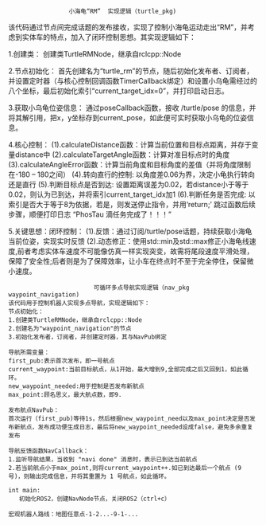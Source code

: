                      小海龟“RM”  实现逻辑（turtle_pkg)
该代码通过节点间完成话题的发布接收，实现了控制小海龟运动走出“RM”，并考虑到实体车的特点，加入了闭环控制思想。其实现逻辑如下：

1.创建类：
创建类TurtleRMNode，继承自rclcpp::Node

2.节点初始化：
首先创建名为“turtle_rm”的节点，随后初始化发布者、订阅者，并设置定时器（与核心控制回调函数TimerCallback绑定）和设置小乌龟需经过的八个坐标，最后初始化索引“current_target_idx=0”，并打印启动日志。

3.获取小乌龟位姿信息：
通过poseCallback函数，接收 /turtle/pose 的信息，并将其解引用，把x，y坐标存到current_pose，如此便可实时获取小乌龟的位姿信息。

4.核心控制：
(1).calculateDistance函数：计算当前位置和目标点距离，并存于变量distance中
(2).calculateTargetAngle函数：计算对准目标点时的角度
(3).calculateAngleError函数：计算当前角度和目标角度的差值（并将角度限制在-180 – 180之间）
(4).转向直行的控制: 以角度差0.06为界，决定小龟执行转向还是直行
(5).判断目标点是否到达: 设置距离误差为0.02，若distance小于等于0.02，则认为已到达，并将索引current_target_idx加1
(6).判断任务是否完成: 以索引是否大于等于8为依据，若是，则发送停止指令，并用‘return;’ 跳过函数后续步骤，顺便打印日志 “PhosTau 滴任务完成了！！！”

5.关键思想：闭环控制：
(1).反馈：通过订阅/turtle/pose话题，持续获取小海龟当前位姿，实现实时反馈
(2).动态修正：使用std::min及std::max修正小海龟线速度,前者考虑实体车速度不可能像仿真一样实现突变，故需将尾段速度平滑处理，保障了安全性;后者则是为了保障效率，让小车在终点时不至于完全停住，保留微小速度。


              				可循环多点导航实现逻辑（nav_pkg waypoint_navigation)
	该代码用于控制机器人实现多点导航，实现逻辑如下：
	节点初始化：
	1.创建类TurtleRMNode，继承自rclcpp::Node
	2.创建名为"waypoint_navigation"的节点
	3.初始化发布者，订阅者，并创建定时器，其与NavPub绑定

	导航所需变量：
	first_pub:表示首次发布，即一号航点
	current_waypoint:当前目标航点，从1开始，最大增到9,全部完成之后又回到1，如此循环。
	new_waypoint_needed:用于控制是否发布新航点
	max_point:顾名思义，最大航点数，即9.

	发布航点NavPub：
	首次运行（first_pub)等待1s，然后根据new_waypoint_need以及max_point决定是否发布新航点，发布成功便生成日志，最后将new_waypoint_needed设成false，避免多余重复发布

	导航反馈函数NavCallback：
	1.监听导航结果，当收到 "navi done" 消息时，表示已到达当前航点
	2.若当前航点小于max_point,则将current_waypoint++.如已到达最后一个航点 (9 号)，则输出完成信息，并将其重置为 1 号航点，如此循环。

	int main:
	   初始化ROS2，创建NavNode节点，关闭ROS2（ctrl+c）

	宏观机器人路线：地图任意点-1-2...-9-1-...
